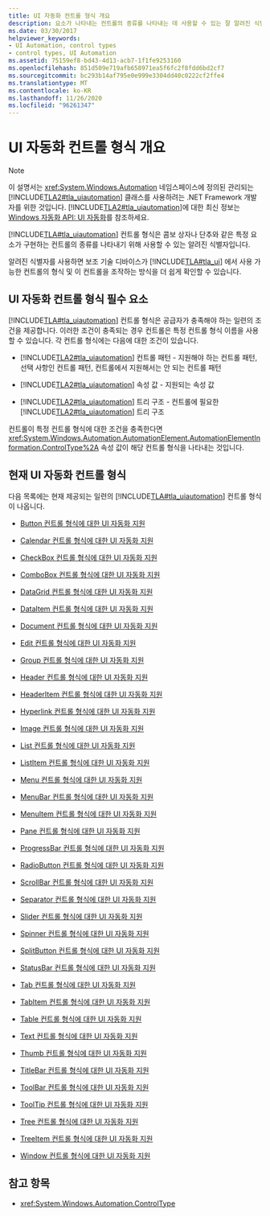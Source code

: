 ```yaml
---
title: UI 자동화 컨트롤 형식 개요
description: 요소가 나타내는 컨트롤의 종류를 나타내는 데 사용할 수 있는 잘 알려진 식별자 인 UI 자동화 컨트롤 형식에 대 한 개요를 읽습니다.
ms.date: 03/30/2017
helpviewer_keywords:
- UI Automation, control types
- control types, UI Automation
ms.assetid: 75159ef8-bd43-4d13-acb7-1f1fe9253160
ms.openlocfilehash: 851d509e719afb658971ea5f6fc2f8fdd6bd2cf7
ms.sourcegitcommit: bc293b14af795e0e999e3304dd40c0222cf2ffe4
ms.translationtype: MT
ms.contentlocale: ko-KR
ms.lasthandoff: 11/26/2020
ms.locfileid: "96261347"
---
```

# <a name="ui-automation-control-types-overview"></a>UI 자동화 컨트롤 형식 개요

> [!NOTE]
> 이 설명서는 <xref:System.Windows.Automation> 네임스페이스에 정의된 관리되는 [!INCLUDE[TLA2#tla_uiautomation](../../../includes/tla2sharptla-uiautomation-md.md)] 클래스를 사용하려는 .NET Framework 개발자를 위한 것입니다. [!INCLUDE[TLA2#tla_uiautomation](../../../includes/tla2sharptla-uiautomation-md.md)]에 대한 최신 정보는 [Windows 자동화 API: UI 자동화](/windows/win32/winauto/entry-uiauto-win32)를 참조하세요.  
  
 [!INCLUDE[TLA#tla_uiautomation](../../../includes/tlasharptla-uiautomation-md.md)] 컨트롤 형식은 콤보 상자나 단추와 같은 특정 요소가 구현하는 컨트롤의 종류를 나타내기 위해 사용할 수 있는 알려진 식별자입니다.  
  
 알려진 식별자를 사용하면 보조 기술 디바이스가 [!INCLUDE[TLA#tla_ui](../../../includes/tlasharptla-ui-md.md)] 에서 사용 가능한 컨트롤의 형식 및 이 컨트롤을 조작하는 방식을 더 쉽게 확인할 수 있습니다.  
  
<a name="UI_Automation_Control_Type_Requisites"></a>

## <a name="ui-automation-control-type-requisites"></a>UI 자동화 컨트롤 형식 필수 요소  

 [!INCLUDE[TLA#tla_uiautomation](../../../includes/tlasharptla-uiautomation-md.md)] 컨트롤 형식은 공급자가 충족해야 하는 일련의 조건을 제공합니다. 이러한 조건이 충족되는 경우 컨트롤은 특정 컨트롤 형식 이름을 사용할 수 있습니다. 각 컨트롤 형식에는 다음에 대한 조건이 있습니다.  
  
- [!INCLUDE[TLA2#tla_uiautomation](../../../includes/tla2sharptla-uiautomation-md.md)] 컨트롤 패턴 - 지원해야 하는 컨트롤 패턴, 선택 사항인 컨트롤 패턴, 컨트롤에서 지원해서는 안 되는 컨트롤 패턴  
  
- [!INCLUDE[TLA2#tla_uiautomation](../../../includes/tla2sharptla-uiautomation-md.md)] 속성 값 - 지원되는 속성 값  
  
- [!INCLUDE[TLA2#tla_uiautomation](../../../includes/tla2sharptla-uiautomation-md.md)] 트리 구조 - 컨트롤에 필요한 [!INCLUDE[TLA2#tla_uiautomation](../../../includes/tla2sharptla-uiautomation-md.md)] 트리 구조  
  
 컨트롤이 특정 컨트롤 형식에 대한 조건을 충족한다면 <xref:System.Windows.Automation.AutomationElement.AutomationElementInformation.ControlType%2A> 속성 값이 해당 컨트롤 형식을 나타내는 것입니다.  
  
<a name="Current_UI_Automation_Control_Types"></a>

## <a name="current-ui-automation-control-types"></a>현재 UI 자동화 컨트롤 형식  

 다음 목록에는 현재 제공되는 일련의 [!INCLUDE[TLA#tla_uiautomation](../../../includes/tlasharptla-uiautomation-md.md)] 컨트롤 형식이 나옵니다.  
  
- [Button 컨트롤 형식에 대한 UI 자동화 지원](ui-automation-support-for-the-button-control-type.md)  
  
- [Calendar 컨트롤 형식에 대한 UI 자동화 지원](ui-automation-support-for-the-calendar-control-type.md)  
  
- [CheckBox 컨트롤 형식에 대한 UI 자동화 지원](ui-automation-support-for-the-checkbox-control-type.md)  
  
- [ComboBox 컨트롤 형식에 대한 UI 자동화 지원](ui-automation-support-for-the-combobox-control-type.md)  
  
- [DataGrid 컨트롤 형식에 대한 UI 자동화 지원](ui-automation-support-for-the-datagrid-control-type.md)  
  
- [DataItem 컨트롤 형식에 대한 UI 자동화 지원](ui-automation-support-for-the-dataitem-control-type.md)  
  
- [Document 컨트롤 형식에 대한 UI 자동화 지원](ui-automation-support-for-the-document-control-type.md)  
  
- [Edit 컨트롤 형식에 대한 UI 자동화 지원](ui-automation-support-for-the-edit-control-type.md)  
  
- [Group 컨트롤 형식에 대한 UI 자동화 지원](ui-automation-support-for-the-group-control-type.md)  
  
- [Header 컨트롤 형식에 대한 UI 자동화 지원](ui-automation-support-for-the-header-control-type.md)  
  
- [HeaderItem 컨트롤 형식에 대한 UI 자동화 지원](ui-automation-support-for-the-headeritem-control-type.md)  
  
- [Hyperlink 컨트롤 형식에 대한 UI 자동화 지원](ui-automation-support-for-the-hyperlink-control-type.md)  
  
- [Image 컨트롤 형식에 대한 UI 자동화 지원](ui-automation-support-for-the-image-control-type.md)  
  
- [List 컨트롤 형식에 대한 UI 자동화 지원](ui-automation-support-for-the-list-control-type.md)  
  
- [ListItem 컨트롤 형식에 대한 UI 자동화 지원](ui-automation-support-for-the-listitem-control-type.md)  
  
- [Menu 컨트롤 형식에 대한 UI 자동화 지원](ui-automation-support-for-the-menu-control-type.md)  
  
- [MenuBar 컨트롤 형식에 대한 UI 자동화 지원](ui-automation-support-for-the-menubar-control-type.md)  
  
- [MenuItem 컨트롤 형식에 대한 UI 자동화 지원](ui-automation-support-for-the-menuitem-control-type.md)  
  
- [Pane 컨트롤 형식에 대한 UI 자동화 지원](ui-automation-support-for-the-pane-control-type.md)  
  
- [ProgressBar 컨트롤 형식에 대한 UI 자동화 지원](ui-automation-support-for-the-progressbar-control-type.md)  
  
- [RadioButton 컨트롤 형식에 대한 UI 자동화 지원](ui-automation-support-for-the-radiobutton-control-type.md)  
  
- [ScrollBar 컨트롤 형식에 대한 UI 자동화 지원](ui-automation-support-for-the-scrollbar-control-type.md)  
  
- [Separator 컨트롤 형식에 대한 UI 자동화 지원](ui-automation-support-for-the-separator-control-type.md)  
  
- [Slider 컨트롤 형식에 대한 UI 자동화 지원](ui-automation-support-for-the-slider-control-type.md)  
  
- [Spinner 컨트롤 형식에 대한 UI 자동화 지원](ui-automation-support-for-the-spinner-control-type.md)  
  
- [SplitButton 컨트롤 형식에 대한 UI 자동화 지원](ui-automation-support-for-the-splitbutton-control-type.md)  
  
- [StatusBar 컨트롤 형식에 대한 UI 자동화 지원](ui-automation-support-for-the-statusbar-control-type.md)  
  
- [Tab 컨트롤 형식에 대한 UI 자동화 지원](ui-automation-support-for-the-tab-control-type.md)  
  
- [TabItem 컨트롤 형식에 대한 UI 자동화 지원](ui-automation-support-for-the-tabitem-control-type.md)  
  
- [Table 컨트롤 형식에 대한 UI 자동화 지원](ui-automation-support-for-the-table-control-type.md)  
  
- [Text 컨트롤 형식에 대한 UI 자동화 지원](ui-automation-support-for-the-text-control-type.md)  
  
- [Thumb 컨트롤 형식에 대한 UI 자동화 지원](ui-automation-support-for-the-thumb-control-type.md)  
  
- [TitleBar 컨트롤 형식에 대한 UI 자동화 지원](ui-automation-support-for-the-titlebar-control-type.md)  
  
- [ToolBar 컨트롤 형식에 대한 UI 자동화 지원](ui-automation-support-for-the-toolbar-control-type.md)  
  
- [ToolTip 컨트롤 형식에 대한 UI 자동화 지원](ui-automation-support-for-the-tooltip-control-type.md)  
  
- [Tree 컨트롤 형식에 대한 UI 자동화 지원](ui-automation-support-for-the-tree-control-type.md)  
  
- [TreeItem 컨트롤 형식에 대한 UI 자동화 지원](ui-automation-support-for-the-treeitem-control-type.md)  
  
- [Window 컨트롤 형식에 대한 UI 자동화 지원](ui-automation-support-for-the-window-control-type.md)  
  
## <a name="see-also"></a>참고 항목

- <xref:System.Windows.Automation.ControlType>
